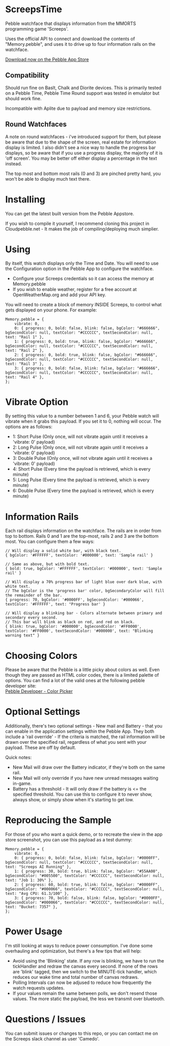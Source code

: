 # ScreepsTime
Pebble watchface that displays information from the MMORTS programming game 'Screeps'.

Uses the official API to connect and download the contents of "Memory.pebble", and uses it to drive up to four information rails on the watchface.

[Download now on the Pebble App Store](https://apps.getpebble.com/applications/57ebe9ca8eaf90fc03000090)

## Compatibility
Should run fine on Baslt, Chalk and Diorite devices. This is primarily tested on a Pebble Time, Pebble Time Round support was tested in emulator but should work fine. 

Incompatible with Aplite due to payload and memory size restrictions. 

## Round Watchfaces
A note on round watchfaces - i've introduced support for them, but please be aware that due to the shape of the screen, real estate for information display is limited. I also didn't see a nice way to handle the progress bar displays, so be aware that if you use a progress display, the majority of it is 'off screen'. You may be better off either display a percentage in the text instead.

The top most and bottom most rails (0 and 3) are pinched pretty hard, you won't be able to display much text there. 

# Installing
You can get the latest built version from the Pebble Appstore.

If you wish to compile it yourself, I recommend cloning this project in Cloudpebble.net - It makes the job of compiling/deploying much simplier.

# Using
By itself, this watch displays only the Time and Date. You will need to use the Configuration option in the Pebble App to configure the watchface.

* Configure your Screeps credentials so it can access the memory at Memory.pebble
* If you wish to enable weather, register for a free account at OpenWeatherMap.org and add your API key.

You will need to create a block of memory INSIDE Screeps, to control what gets displayed on your phone. For example:
```
Memory.pebble = {
	vibrate: 0,
	0: { progress: 0, bold: false, blink: false, bgColor: "#666666", bgSecondColor: null, textColor: "#CCCCCC", textSecondColor: null, text: "Rail 1" },
	1: { progress: 0, bold: true, blink: false, bgColor: "#666666", bgSecondColor: null, textColor: "#CCCCCC", textSecondColor: null, text: "Rail 2" },
	2: { progress: 0, bold: true, blink: false, bgColor: "#666666", bgSecondColor: null, textColor: "#CCCCCC", textSecondColor: null, text: "Rail 3" },
	3: { progress: 0, bold: false, blink: false, bgColor: "#666666", bgSecondColor: null, textColor: "#CCCCCC", textSecondColor: null, text: "Rail 4" },
};
```

# Vibrate Option
By setting this value to a number between 1 and 6, your Pebble watch will vibrate when it grabs this payload. If you set it to 0, nothing will occur. The options are as follows:
* 1: Short Pulse (Only once, will not vibrate again until it receives a 'vibrate: 0' payload)
* 2: Long Pulse (Only once, will not vibrate again until it receives a 'vibrate: 0' payload)
* 3: Double Pulse (Only once, will not vibrate again until it receives a 'vibrate: 0' payload)
* 4: Short Pulse (Every time the payload is retrieved, which is every minute)
* 5: Long Pulse (Every time the payload is retrieved, which is every minute)
* 6: Double Pulse (Every time the payload is retrieved, which is every minute)

# Information Rails
Each rail displays information on the watchface. The rails are in order from top to bottom. Rails 0 and 1 are the top-most, rails 2 and 3 are the bottom most. You can configure them a few ways:
```
// Will display a solid white bar, with black text.
{ bgColor: '#FFFFFF', textColor: '#000000', text: 'Sample rail' }

// Same as above, but with bold text.
{ bold: true, bgColor: '#FFFFFF', textColor: '#000000', text: 'Sample rail' }

// Will display a 70% progress bar of light blue over dark blue, with white text.
// The bgColor is the 'progress bar' color, bgSecondaryColor will fill the remainder of the bar. 
{ progress: 70, bgColor: '#0000FF', bgSecondColor: '#000066', textColor: '#FFFFFF', text: "Progress bar' }

// Will display a blinking bar - Colors alternate between primary and secondary every second.
// This bar will blink as black on red, and red on black.
{ blink: true, bgColor: '#000000', bgSecondColor: '#FF0000', textColor: '#FF0000', textSecondColor: '#000000', text: "Blinking warning text" }
```

# Choosing Colors
Please be aware that the Pebble is a little picky about colors as well. Even though they are passed as HTML color codes, there is a limited palette of options. You can find a lot of the valid ones at the following pebble developer site:  
[Pebble Developer - Color Picker](https://developer.pebble.com/guides/tools-and-resources/color-picker/)

# Optional Settings
Additionally, there's two optional settings - New mail and Battery - that you can enable in the application settings within the Pebble App. They both include a 'rail override' - If the criteria is matched, the rail information will be drawn over the specified rail, regardless of what you sent with your payload. These are off by default.

Quick notes:
* New Mail will draw over the Battery indicator, if they're both on the same rail.
* New Mail will only override if you have new unread messages waiting in-game.
* Battery has a threshold - It will only draw if the battery is <= the specified threshold. You can use this to configure it to never show, always show, or simply show when it's starting to get low.

# Reproducing the Sample
For those of you who want a quick demo, or to recreate the view in the app store screenshot, you can use this payload as a test dummy:
```
Memory.pebble = {
	vibrate: 0,
	0: { progress: 0, bold: false, blink: false, bgColor: "#0000FF", bgSecondColor: null, textColor: "#CCCCCC", textSecondColor: null, text: "Screeps AI Running" },
	1: { progress: 30, bold: true, blink: false, bgColor: "#55AA00", bgSecondColor: "#005500", textColor: "#CCCCCC", textSecondColor: null, text: "Job 1: 30%" },
	2: { progress: 60, bold: true, blink: false, bgColor: "#0000FF", bgSecondColor: "#000066", textColor: "#CCCCCC", textSecondColor: null, text: "Avg CPU: 61.3/100" },
	3: { progress: 70, bold: false, blink: false, bgColor: "#0000FF", bgSecondColor: "#000066", textColor: "#CCCCCC", textSecondColor: null, text: "Bucket: 7357" },
};
```

# Power Usage
I'm still looking at ways to reduce power consumption. I've done some overhauling and optimization, but there's a few tips that will help:
* Avoid using the 'Blinking' state. If any row is blinking, we have to run the tickHandler and redraw the canvas every second. If none of the rows are 'blink' tagged, then we switch to the MINUTE-tick handler, which reduces our wake time and total number of canvas redraws.
* Polling Intervals can now be adjused to reduce how frequently the watch requests updates.
* If your values remain the same between polls, we don't resend those values. The more static the payload, the less we transmit over bluetooth.

# Questions / Issues
You can submit issues or changes to this repo, or you can contact me on the Screeps slack channel as user 'Camedo'. 
